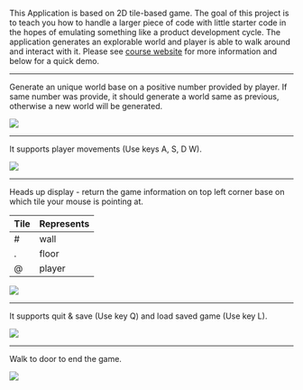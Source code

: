 This Application is based on 2D tile-based game. The goal of this project is to teach you how to handle a larger piece of code with little starter code in the hopes of emulating something like a product development cycle. The application generates an explorable world and player is able to walk around and interact with it. Please see [course website](https://sp18.datastructur.es/materials/proj/proj2/proj2) for more information and below for a quick demo.

------------------------------------------------------------------------------------------------------------------------

Generate an unique world base on a positive number provided by player. If same number was provide, it should generate a world same as previous, otherwise a new world will be generated.

![](https://media.giphy.com/media/CZLPK3Ueb3i9aXtGLJ/giphy.gif)

------------------------------------------------------------------------------------------------------------------------

It supports player movements (Use keys A, S, D W).


![](https://media.giphy.com/media/cEUvQwNodYZC1yIi7q/giphy.gif)

------------------------------------------------------------------------------------------------------------------------

Heads up display - return the game information on top left corner base on which tile your mouse is pointing at.

| Tile  | Represents |
| ------------- | ------------- |
| #  | wall  |
| .  | floor  |
| @  | player |



![](https://media.giphy.com/media/5HAGfGsMiYuKEIOgYo/giphy.gif)

------------------------------------------------------------------------------------------------------------------------

It supports quit & save (Use key Q) and load saved game (Use key L).

![](https://media.giphy.com/media/8wdK5aOQBKhwBavhZR/giphy.gif)

------------------------------------------------------------------------------------------------------------------------

Walk to door to end the game.

![](https://media.giphy.com/media/nNb5TO2rGstOLa7127/giphy.gif)
